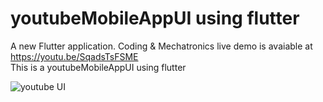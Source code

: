 # youtubeMobileAppUI using flutter
A new Flutter application.
Coding & Mechatronics
live demo is avaiable at https://youtu.be/SqadsTsFSME  
This is a youtubeMobileAppUI using flutter  

![youtube UI](https://user-images.githubusercontent.com/30105909/109854209-c7836c80-7c7c-11eb-983b-d97158792538.JPG)

